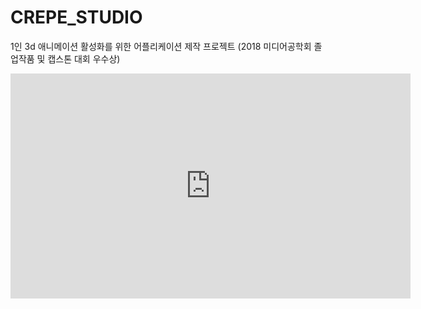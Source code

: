 # CREPE_STUDIO
1인 3d 애니메이션 활성화를 위한 어플리케이션 제작 프로젝트 (2018 미디어공학회 졸업작품 및 캡스톤 대회 우수상)

<iframe width="640" height="360" src="https://youtu.be/9EC5jIgnba8"  
 frameborder="0" allow="autoplay; encrypted-media" allowfullscreen></iframe>  
